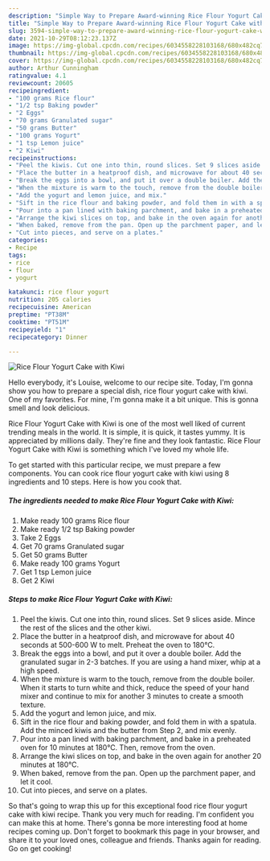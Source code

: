 ```yaml
---
description: "Simple Way to Prepare Award-winning Rice Flour Yogurt Cake with Kiwi"
title: "Simple Way to Prepare Award-winning Rice Flour Yogurt Cake with Kiwi"
slug: 3594-simple-way-to-prepare-award-winning-rice-flour-yogurt-cake-with-kiwi
date: 2021-10-29T08:12:23.137Z
image: https://img-global.cpcdn.com/recipes/6034558228103168/680x482cq70/rice-flour-yogurt-cake-with-kiwi-recipe-main-photo.jpg
thumbnail: https://img-global.cpcdn.com/recipes/6034558228103168/680x482cq70/rice-flour-yogurt-cake-with-kiwi-recipe-main-photo.jpg
cover: https://img-global.cpcdn.com/recipes/6034558228103168/680x482cq70/rice-flour-yogurt-cake-with-kiwi-recipe-main-photo.jpg
author: Arthur Cunningham
ratingvalue: 4.1
reviewcount: 20605
recipeingredient:
- "100 grams Rice flour"
- "1/2 tsp Baking powder"
- "2 Eggs"
- "70 grams Granulated sugar"
- "50 grams Butter"
- "100 grams Yogurt"
- "1 tsp Lemon juice"
- "2 Kiwi"
recipeinstructions:
- "Peel the kiwis. Cut one into thin, round slices. Set 9 slices aside. Mince the rest of the slices and the other kiwi."
- "Place the butter in a heatproof dish, and microwave for about 40 seconds at 500-600 W to melt. Preheat the oven to 180℃."
- "Break the eggs into a bowl, and put it over a double boiler. Add the granulated sugar in 2-3 batches. If you are using a hand mixer, whip at a high speed."
- "When the mixture is warm to the touch, remove from the double boiler. When it starts to turn white and thick, reduce the speed of your hand mixer and continue to mix for another 3 minutes to create a smooth texture."
- "Add the yogurt and lemon juice, and mix."
- "Sift in the rice flour and baking powder, and fold them in with a spatula. Add the minced kiwis and the butter from Step 2, and mix evenly."
- "Pour into a pan lined with baking parchment, and bake in a preheated oven for 10 minutes at 180℃. Then, remove from the oven."
- "Arrange the kiwi slices on top, and bake in the oven again for another 20 minutes at 180℃."
- "When baked, remove from the pan. Open up the parchment paper, and let it cool."
- "Cut into pieces, and serve on a plates."
categories:
- Recipe
tags:
- rice
- flour
- yogurt

katakunci: rice flour yogurt 
nutrition: 205 calories
recipecuisine: American
preptime: "PT38M"
cooktime: "PT51M"
recipeyield: "1"
recipecategory: Dinner

---
```



![Rice Flour Yogurt Cake with Kiwi](https://img-global.cpcdn.com/recipes/6034558228103168/680x482cq70/rice-flour-yogurt-cake-with-kiwi-recipe-main-photo.jpg)

Hello everybody, it's Louise, welcome to our recipe site. Today, I'm gonna show you how to prepare a special dish, rice flour yogurt cake with kiwi. One of my favorites. For mine, I'm gonna make it a bit unique. This is gonna smell and look delicious.

Rice Flour Yogurt Cake with Kiwi is one of the most well liked of current trending meals in the world. It is simple, it is quick, it tastes yummy. It is appreciated by millions daily. They're fine and they look fantastic. Rice Flour Yogurt Cake with Kiwi is something which I've loved my whole life.




To get started with this particular recipe, we must prepare a few components. You can cook rice flour yogurt cake with kiwi using 8 ingredients and 10 steps. Here is how you cook that.

<!--inarticleads1-->

##### The ingredients needed to make Rice Flour Yogurt Cake with Kiwi:

1. Make ready 100 grams Rice flour
1. Make ready 1/2 tsp Baking powder
1. Take 2 Eggs
1. Get 70 grams Granulated sugar
1. Get 50 grams Butter
1. Make ready 100 grams Yogurt
1. Get 1 tsp Lemon juice
1. Get 2 Kiwi




<!--inarticleads2-->

##### Steps to make Rice Flour Yogurt Cake with Kiwi:

1. Peel the kiwis. Cut one into thin, round slices. Set 9 slices aside. Mince the rest of the slices and the other kiwi.
1. Place the butter in a heatproof dish, and microwave for about 40 seconds at 500-600 W to melt. Preheat the oven to 180℃.
1. Break the eggs into a bowl, and put it over a double boiler. Add the granulated sugar in 2-3 batches. If you are using a hand mixer, whip at a high speed.
1. When the mixture is warm to the touch, remove from the double boiler. When it starts to turn white and thick, reduce the speed of your hand mixer and continue to mix for another 3 minutes to create a smooth texture.
1. Add the yogurt and lemon juice, and mix.
1. Sift in the rice flour and baking powder, and fold them in with a spatula. Add the minced kiwis and the butter from Step 2, and mix evenly.
1. Pour into a pan lined with baking parchment, and bake in a preheated oven for 10 minutes at 180℃. Then, remove from the oven.
1. Arrange the kiwi slices on top, and bake in the oven again for another 20 minutes at 180℃.
1. When baked, remove from the pan. Open up the parchment paper, and let it cool.
1. Cut into pieces, and serve on a plates.




So that's going to wrap this up for this exceptional food rice flour yogurt cake with kiwi recipe. Thank you very much for reading. I'm confident you can make this at home. There's gonna be more interesting food at home recipes coming up. Don't forget to bookmark this page in your browser, and share it to your loved ones, colleague and friends. Thanks again for reading. Go on get cooking!
